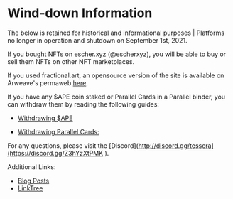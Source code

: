 # Wind-down Information
The below is retained for historical and informational purposes | Platforms no longer in operation and shutdown on September 1st, 2021.

If you bought NFTs on escher.xyz (@escherxyz), you will be able to buy or sell them NFTs on other NFT marketplaces.

If you used fractional.art, an opensource version of the site is available on Arweave's permaweb [here](https://hfpy5gnfkd252abp6cqdemjakq7qwbusc7bpbnvvxjd2q62j3qvq.arweave.net/OV-OmaVQ9d0AL_CgMjEgVD8LBpIXwvC2tbpHqHtJ3Cs/#/
).

If you have any $APE coin staked or Parallel Cards in a Parallel binder, you can withdraw them by reading the following guides:

- [Withdrawing $APE](https://docs.google.com/document/d/1lT3lPuMe09pSz5KcrqHC2VZm6evZmAqG34fXkDAEm5Q/edit?usp=sharing
)

- [Withdrawing Parallel Cards:](https://docs.google.com/document/d/1InI_DjLyLfk7hIGpfhE_pYftP0aAmKhCItWSQjGAAmQ/edit#heading=h.86fya3o91fi6)

For any questions, please visit the [Discord](http://discord.gg/tessera](https://discord.gg/Z3hYzXtPMK ).

Additional Links:
- [Blog Posts](https://medium.com/tessera-nft)
- [LinkTree](https://linktr.ee/tesseranft)
